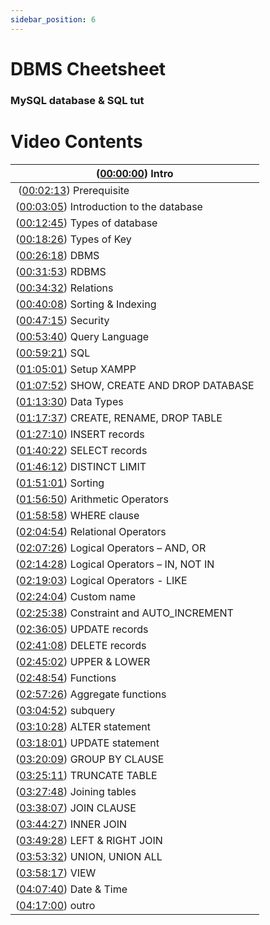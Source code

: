 ```yaml
---
sidebar_position: 6
---
```


# DBMS Cheetsheet

### MySQL database & SQL tut

#  Video Contents

| ([00:00:00](https://www.youtube.com/watch?v=aZnwpMON0NA&t=0s)) Intro                             |
| ------------------------------------------------------------------------------------------------ |
|  ([00:02:13](https://www.youtube.com/watch?v=aZnwpMON0NA&t=133s)) Prerequisite                   |
| ([00:03:05](https://www.youtube.com/watch?v=aZnwpMON0NA&t=185s)) Introduction to the database    |
| ([00:12:45](https://www.youtube.com/watch?v=aZnwpMON0NA&t=765s)) Types of database               |
| ([00:18:26](https://www.youtube.com/watch?v=aZnwpMON0NA&t=1106s)) Types of Key                   |
| ([00:26:18](https://www.youtube.com/watch?v=aZnwpMON0NA&t=1578s)) DBMS                           |
| ([00:31:53](https://www.youtube.com/watch?v=aZnwpMON0NA&t=1913s)) RDBMS                          |
| ([00:34:32](https://www.youtube.com/watch?v=aZnwpMON0NA&t=2072s)) Relations                      |
| ([00:40:08](https://www.youtube.com/watch?v=aZnwpMON0NA&t=2408s)) Sorting & Indexing             |
| ([00:47:15](https://www.youtube.com/watch?v=aZnwpMON0NA&t=2835s)) Security                       |
| ([00:53:40](https://www.youtube.com/watch?v=aZnwpMON0NA&t=3220s)) Query Language                 |
| ([00:59:21](https://www.youtube.com/watch?v=aZnwpMON0NA&t=3561s)) SQL                            |
| ([01:05:01](https://www.youtube.com/watch?v=aZnwpMON0NA&t=3901s)) Setup XAMPP                    |
| ([01:07:52](https://www.youtube.com/watch?v=aZnwpMON0NA&t=4072s)) SHOW, CREATE AND DROP DATABASE |
| ([01:13:30](https://www.youtube.com/watch?v=aZnwpMON0NA&t=4410s)) Data Types                     |
| ([01:17:37](https://www.youtube.com/watch?v=aZnwpMON0NA&t=4657s)) CREATE, RENAME, DROP TABLE     |
| ([01:27:10](https://www.youtube.com/watch?v=aZnwpMON0NA&t=5230s)) INSERT records                 |
| ([01:40:22](https://www.youtube.com/watch?v=aZnwpMON0NA&t=6022s)) SELECT records                 |
| ([01:46:12](https://www.youtube.com/watch?v=aZnwpMON0NA&t=6372s)) DISTINCT LIMIT                 |
| ([01:51:01](https://www.youtube.com/watch?v=aZnwpMON0NA&t=6661s)) Sorting                        |
| ([01:56:50](https://www.youtube.com/watch?v=aZnwpMON0NA&t=7010s)) Arithmetic Operators           |
| ([01:58:58](https://www.youtube.com/watch?v=aZnwpMON0NA&t=7138s)) WHERE clause                   |
| ([02:04:54](https://www.youtube.com/watch?v=aZnwpMON0NA&t=7494s)) Relational Operators           |
| ([02:07:26](https://www.youtube.com/watch?v=aZnwpMON0NA&t=7646s)) Logical Operators – AND, OR    |
| ([02:14:28](https://www.youtube.com/watch?v=aZnwpMON0NA&t=8068s)) Logical Operators – IN, NOT IN |
| ([02:19:03](https://www.youtube.com/watch?v=aZnwpMON0NA&t=8343s)) Logical Operators - LIKE       |
| ([02:24:04](https://www.youtube.com/watch?v=aZnwpMON0NA&t=8644s)) Custom name                    |
| ([02:25:38](https://www.youtube.com/watch?v=aZnwpMON0NA&t=8738s)) Constraint and AUTO_INCREMENT  |
| ([02:36:05](https://www.youtube.com/watch?v=aZnwpMON0NA&t=9365s)) UPDATE records                 |
| ([02:41:08](https://www.youtube.com/watch?v=aZnwpMON0NA&t=9668s)) DELETE records                 |
| ([02:45:02](https://www.youtube.com/watch?v=aZnwpMON0NA&t=9902s)) UPPER & LOWER                  |
| ([02:48:54](https://www.youtube.com/watch?v=aZnwpMON0NA&t=10134s)) Functions                     |
| ([02:57:26](https://www.youtube.com/watch?v=aZnwpMON0NA&t=10646s)) Aggregate functions           |
| ([03:04:52](https://www.youtube.com/watch?v=aZnwpMON0NA&t=11092s)) subquery                      |
| ([03:10:28](https://www.youtube.com/watch?v=aZnwpMON0NA&t=11428s)) ALTER statement               |
| ([03:18:01](https://www.youtube.com/watch?v=aZnwpMON0NA&t=11881s)) UPDATE statement              |
| ([03:20:09](https://www.youtube.com/watch?v=aZnwpMON0NA&t=12009s)) GROUP BY CLAUSE               |
| ([03:25:11](https://www.youtube.com/watch?v=aZnwpMON0NA&t=12311s)) TRUNCATE TABLE                |
| ([03:27:48](https://www.youtube.com/watch?v=aZnwpMON0NA&t=12468s)) Joining tables                |
| ([03:38:07](https://www.youtube.com/watch?v=aZnwpMON0NA&t=13087s)) JOIN CLAUSE                   |
| ([03:44:27](https://www.youtube.com/watch?v=aZnwpMON0NA&t=13467s)) INNER JOIN                    |
| ([03:49:28](https://www.youtube.com/watch?v=aZnwpMON0NA&t=13768s)) LEFT & RIGHT JOIN             |
| ([03:53:32](https://www.youtube.com/watch?v=aZnwpMON0NA&t=14012s)) UNION, UNION ALL              |
| ([03:58:17](https://www.youtube.com/watch?v=aZnwpMON0NA&t=14297s)) VIEW                          |
| ([04:07:40](https://www.youtube.com/watch?v=aZnwpMON0NA&t=14860s)) Date & Time                   |
| ([04:17:00](https://www.youtube.com/watch?v=aZnwpMON0NA&t=15420s)) outro                         |